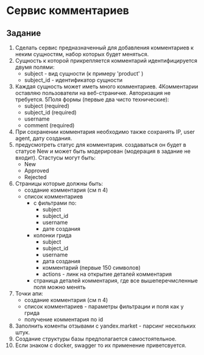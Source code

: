 # Сервис комментариев

## Задание

1. Сделать сервис предназначенный для добавления комментариев к неким сущностям, набор которых будет меняться.
2. Сущность к которой прикрепляется комментарий идентифицируется двумя полями:
    - subject - вид сущности (к примеру 'product' )
    - subject_id - идентификатор сущности
3. Каждая сущность может иметь много комментариев.
4Комментарии оставляю пользователи на веб-страничке. Авторизация не требуется.
5Поля формы (первые два чисто технические):
    - subject    (required)
    - subject_id (required)
    - username
    - comment    (required)
4. При сохранении комментария необходимо также сохранять IP, user agent, дату создания.
5. предусмотреть статус для комментария. создаваться он будет в статусе New и может быть модерирован (модерация в задание не входит).  Стастусы могут быть:
    - New
    - Approved
    - Rejected
6. Страницы которые должны быть:
    - создание комментария (см п 4)
    - список комментариев
        - с фильтрами по:
            - subject
            - subject_id
            - username
            - дате создания
        - колонки грида
            - subject
            - subject_id
            - username
            - дата создания
            - комментарий (первые 150 символов)
            - actions - линк на открытие деталей комментария
        - страница деталей комментария, где все вышеперечмсленные поля можно менять
7. Точки апи:
    - создание комментария (см п 4)
    - список комментариев - параметры фильтрации и поля как у грида
    - получение комментария по id
8. Заполнить коменты отзывами с yandex.market - парсинг нескольких штук.
9. Создание структуры базы предполагается самостоятельное.
10. Если знаком с docker, swagger то их применение приветсвуется.
